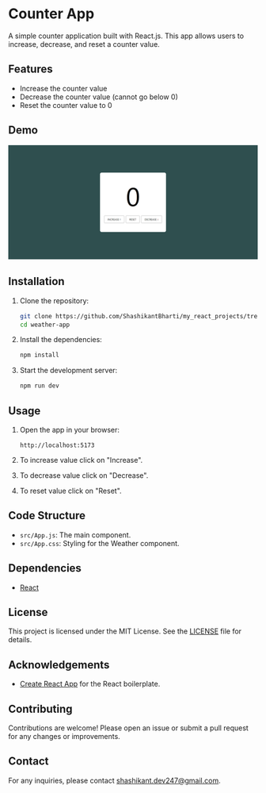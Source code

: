 # Counter App

A simple counter application built with React.js. This app allows users to increase, decrease, and reset a counter value.

## Features

- Increase the counter value
- Decrease the counter value (cannot go below 0)
- Reset the counter value to 0

## Demo

![Weather App Screenshot](screenshot.png)

## Installation

1. Clone the repository:

   ```bash
   git clone https://github.com/ShashikantBharti/my_react_projects/tree/main/counter-app
   cd weather-app
   ```

2. Install the dependencies:

   ```bash
   npm install
   ```

3. Start the development server:
   ```bash
   npm run dev
   ```

## Usage

1. Open the app in your browser:

   ```
   http://localhost:5173
   ```

2. To increase value click on "Increase".

3. To decrease value click on "Decrease".

4. To reset value click on "Reset".

## Code Structure

- `src/App.js`: The main component.
- `src/App.css`: Styling for the Weather component.

## Dependencies

- [React](https://reactjs.org/)

## License

This project is licensed under the MIT License. See the [LICENSE](LICENSE) file for details.

## Acknowledgements

- [Create React App](https://create-react-app.dev/) for the React boilerplate.

## Contributing

Contributions are welcome! Please open an issue or submit a pull request for any changes or improvements.

## Contact

For any inquiries, please contact [shashikant.dev247@gmail.com](mailto:shashikant.dev247@gmail.com).
